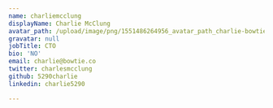 ```yaml
---
name: charliemcclung
displayName: Charlie McClung
avatar_path: /upload/image/png/1551486264956_avatar_path_charlie-bowtie.png
gravatar: null
jobTitle: CTO
bio: 'NO'
email: charlie@bowtie.co
twitter: charlesmcclung
github: 5290charlie
linkedin: charlie5290

---
```


